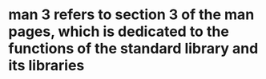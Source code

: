 # man 3 refers to section 3 of the man pages, which is dedicated to the functions of the standard library and its libraries
